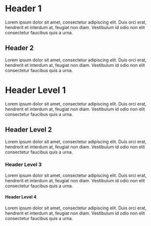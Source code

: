 ﻿Header 1
========

Lorem ipsum dolor sit amet, consectetur adipiscing elit. Duis orci erat, 
hendrerit et interdum at, feugiat non diam. Vestibulum id odio non elit 
consectetur faucibus quis a urna. 

Header 2
-----------

Lorem ipsum dolor sit amet, consectetur adipiscing elit. Duis orci erat, 
hendrerit et interdum at, feugiat non diam. Vestibulum id odio non elit 
consectetur faucibus quis a urna. 

# Header Level 1

Lorem ipsum dolor sit amet, consectetur adipiscing elit. Duis orci erat, 
hendrerit et interdum at, feugiat non diam. Vestibulum id odio non elit 
consectetur faucibus quis a urna. 

## Header Level 2

Lorem ipsum dolor sit amet, consectetur adipiscing elit. Duis orci erat, 
hendrerit et interdum at, feugiat non diam. Vestibulum id odio non elit 
consectetur faucibus quis a urna. 

### Header Level 3

Lorem ipsum dolor sit amet, consectetur adipiscing elit. Duis orci erat, 
hendrerit et interdum at, feugiat non diam. Vestibulum id odio non elit 
consectetur faucibus quis a urna. 

#### Header Level 4

Lorem ipsum dolor sit amet, consectetur adipiscing elit. Duis orci erat, 
hendrerit et interdum at, feugiat non diam. Vestibulum id odio non elit 
consectetur faucibus quis a urna. 
